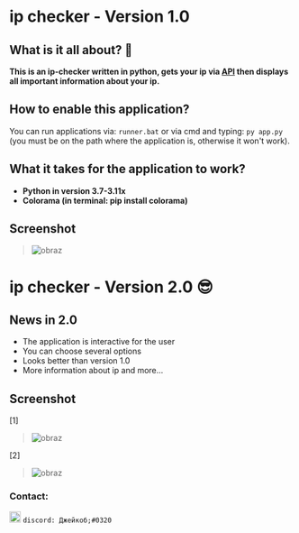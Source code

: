# ip checker - Version 1.0

## What is it all about? 🤔
**This is an ip-checker written in python, gets your ip via [API](https://ipwhois.io/) then displays all important information about your ip.**
## How to enable this application?
You can run applications via: 
`runner.bat` or via cmd and typing: `py app.py` (you must be on the path where the application is, otherwise it won't work).
## What it takes for the application to work?
- **Python in version 3.7-3.11x**
- **Colorama (in terminal: pip install colorama)**
## Screenshot

> ![obraz](https://user-images.githubusercontent.com/94227436/197721964-3e8a4d94-ab50-4721-ad12-0f80ad62425a.png)


# ip checker - Version 2.0 😎

## News in 2.0
- The application is interactive for the user
- You can choose several options
- Looks better than version 1.0
- More information about ip and more...

## Screenshot
[1]

> ![obraz](https://user-images.githubusercontent.com/94227436/202520425-baeb5abf-99e6-4b13-acf8-a557ba2d951c.png)

[2]

> ![obraz](https://user-images.githubusercontent.com/94227436/202520601-d8202d8b-19da-49a5-8468-0034362b1122.png)

### Contact:
<img src = "https://emoji.gg/assets/emoji/5390-discordlogo.png" width = 20px> `discord: Джейкоб;#0320`
